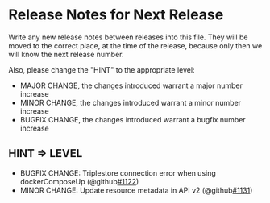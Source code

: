 # Release Notes for Next Release

Write any new release notes between releases into this file. They will be moved to the correct place,
at the time of the release, because only then we will know the next release number.

Also, please change the "HINT" to the appropriate level:
 - MAJOR CHANGE, the changes introduced warrant a major number increase
 - MINOR CHANGE, the changes introduced warrant a minor number increase
 - BUGFIX CHANGE, the changes introduced warrant a bugfix number increase


## HINT => LEVEL

- BUGFIX CHANGE: Triplestore connection error when using dockerComposeUp (@github[#1122](#1122))
- MINOR CHANGE: Update resource metadata in API v2 (@github[#1131](#1131))
